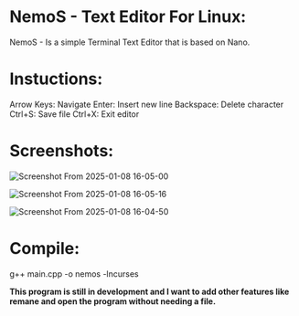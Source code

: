 # NemoS - Text Editor For Linux:

NemoS - Is a simple Terminal Text Editor that is based on Nano. 

# Instuctions:

 Arrow Keys: Navigate
 Enter: Insert new line
 Backspace: Delete character
 Ctrl+S: Save file
 Ctrl+X: Exit editor
 
# Screenshots:

![Screenshot From 2025-01-08 16-05-00](https://github.com/user-attachments/assets/a9e686a4-c209-47c2-999d-667fa381fe11)

![Screenshot From 2025-01-08 16-05-16](https://github.com/user-attachments/assets/e2dc1e68-7b22-4f23-8591-1243cca7ee63)

![Screenshot From 2025-01-08 16-04-50](https://github.com/user-attachments/assets/22eb8994-4ffc-436c-8bf1-82a70c755211)

# Compile:

g++ main.cpp -o nemos -lncurses


**This program is still in development and I want to add other features like remane and open the program without needing a file.**

